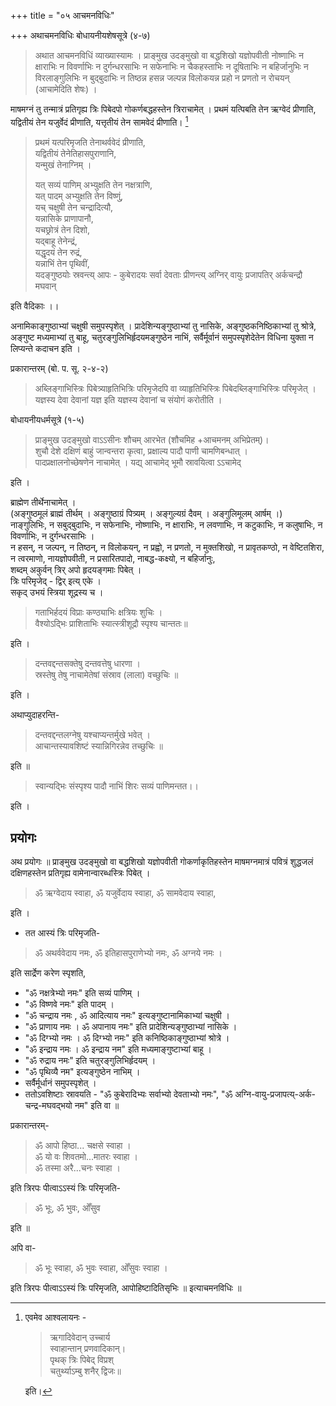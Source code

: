 +++
title = "०५ आचमनविधिः"

+++
अथाचमनविधिः बोधायनीयशेषसूत्रे (४-७)  

> अथात आचमनविधिं व्याख्यास्यामः । प्राङ्मुख उदङ्मुखो वा बद्धशिखो यज्ञोपवीती नोष्णाभिः न क्षाराभिः न विवर्णाभिः न दुर्गन्धरसाभिः न सफेनाभिः न चैकहस्ताभिः न दूषिताभिः न बहिर्जानुभिः  न विरलाङ्गुलिभिः न बुद्बुदाभिः न तिष्ठन्न हसन्न जल्पन्न विलोकयन्न प्रहो न प्रणतो न रोचयन् (आचामेदिति शेषः) ।

माषमग्नं तु तन्मात्रं प्रतिगृह्य त्रिः पिबेदपो गोकर्णबद्धहस्तेन त्रिराचामेत् । प्रथमं यत्पिबति तेन ऋग्वेदं प्रीणाति, यद्वितीयं तेन यजुर्वेदं प्रीणाति, यत्तृतीयं तेन सामवेदं प्रीणाति।  [^१]

[^१]: 

      एवमेव आश्वलायनः - 

      > ऋगादिवेदान् उच्चार्य  
      स्वाहान्तान् प्रणवादिकान्।  
      पृथक् त्रिः पिबेद् विप्रश्  
      चतुर्थ्याऽम्बु शनैर् द्विजः॥   
      
      इति।


> प्रथमं यत्परिमृजति तेनाथर्ववेदं प्रीणाति,  
यद्वितीयं तेनेतिहासपुराणानि,  
यन्मुखं तेनाग्निम् ।   
>
> यत् सव्यं पाणिम् अभ्युक्षति तेन नक्षत्राणि,  
यत् पादम् अभ्युक्षति तेन विष्णुं,  
यच् चक्षुषी तेन चन्द्रादित्यौ,  
यन्नासिके प्राणापानौ,  
यचछ्रोत्रं तेन दिशो,  
यद्बाहू तेनेन्द्रं,  
यद्धृदयं तेन रुद्रं,  
यन्नाभिं तेन पृथिवीं,  
यदङ्गुष्ठयोः स्रवन्त्य् आपः - कुबेरादयः सर्वा देवताः प्रीणन्त्य् अग्निर् वायुः प्रजापतिर् अर्कचन्द्रौ मघवान्   

इति वैदिकाः ।।

अनामिकाङ्गुष्ठाभ्यां चक्षुषी समुपस्पृशेत् । प्रादेशिन्यङ्गुष्ठाभ्यां तु नासिके, अङ्गुष्ठकनिष्ठिकाभ्यां तु श्रोत्रे, अङ्गुष्ट मध्यमाभ्यां तु बाहू, चतुरङ्गुलिभिर्हृदयमङ्गुष्ठेन नाभिं, सर्वैर्मूर्वानं समुपस्पृशेदेतेन विधिना युक्ता न लिप्यन्ते कदाचन इति ।  

प्रकारान्तरम् (बो. प. सू. २-४-२)  

> अब्लिङ्गाभिस्त्रिः पिबेत्र्याहृतिभित्रिः परिमृजेदपि वा व्याहृतिभिस्त्रिः पिबेदब्लिङ्गाभिस्त्रिः परिमृजेत् । यज्ञस्य देवा देवानां यज्ञ इति यज्ञस्य देवानां च संयोगं करोतीति ।  

बोधायनीयधर्मसूत्रे (१-५)  


> प्राङ्मुख उदङ्मुखो वाऽऽसीनः शौचम् आरभेत (शौचमिह +आचमनम् अभिप्रेतम्)।  
> शुचौ देशे दक्षिणं बाहुं जान्वन्तरा कृत्वा, प्रक्षाल्य पादौ पाणी चामणिबन्धात् ।  
> पादप्रक्षालनोच्छेषणेन नाचामेत् । यद्य् आचामेद् भूमौ स्रावयित्वा ऽऽचामेद्  

इति । 

ब्राह्मेण तीर्थेनाचामेत् ।  
(अङ्गुष्ठमूलं ब्राह्मं तीर्थम् । अङ्गुष्ठाग्रं पित्र्यम् । अङ्गुल्यग्रं दैवम् । अङ्गुलिमूलम् आर्षम् ।)  
 नाङ्गुलिभिः, न सबुद्बुदाभिः, न सफेनाभिः, नोष्णाभिः, न क्षाराभिः, न लवणाभिः, न कटुकाभिः, न कलुषाभिः, न विवर्णाभिः, न दुर्गन्धरसाभिः ।   
न हसन्, न जल्पन्, न तिष्ठन्, न विलोकयन्, न प्रह्वो, न प्रणतो, न मुक्तशिखो, न प्रावृतकण्ठो, न वेष्टितशिरा,  न त्वरमाणो, नायज्ञोपवीती, न प्रसारितपादो, नाबद्ध-कक्ष्यो, न बहिर्जानुः,  
शब्दम् अकुर्वन् त्रिर् अपो हृदयङ्गमाः पिबेत् ।  
त्रिः परिमृजेद् - द्विर् इत्य् एके ।  
सकृद् उभयं स्त्रिया शूद्रस्य च ।      

> गताभिर्हदयं विप्राः कण्ठ्याभिः क्षत्रियः शुचिः ।  
वैश्योऽद्भिः प्राशिताभिः स्यात्स्त्रीशूद्रौ स्पृश्य चान्ततः॥    

इति ।  

> दन्तवद्दन्तसक्तेषु दन्तवत्तेषु धारणा ।  
स्रस्तेषु तेषु नाचामेतेषां संस्राव (लाला) वच्छुचिः ॥      

 इति ।  

अथाप्युदाहरन्ति-  

> दन्तवद्दन्तलग्नेषु यश्चाप्यन्तर्मुखे भवेत् ।  
आचान्तस्यावशिष्टं स्यान्निगिरन्नेव तच्छुचिः ॥   

इति ॥  

> स्वान्यद्भिः संस्पृश्य पादौ नाभिं शिरः सव्यं पाणिमन्तत।।

इति ।  


## प्रयोगः
अथ प्रयोगः ॥ प्राङ्मुख उदङ्मुखो वा बद्धशिखो यज्ञोपवीती गोकर्णाकृतिहस्तेन माषमग्नमात्रं पवित्रं शुद्धजलं दक्षिणहस्तेन प्रतिगृह्य वामेनान्वारब्धस्त्रिः पिबेत् ।  

> ॐ ऋग्वेदाय स्वाहा, ॐ यजुर्वेदाय स्वाहा, ॐ सामवेदाय स्वाहा,  

इति ।  

- तत आस्यं त्रिः परिमृजति-  

> ॐ अथर्ववेदाय नमः, ॐ इतिहासपुराणेभ्यो नमः, ॐ अग्नये नमः ।  

इति सार्द्रेण करेण स्पृशति,  
- "ॐ नक्षत्रेभ्यो नमः" इति सव्यं पाणिम् । 
- "ॐ विष्णवे नमः" इति पादम् । 
- "ॐ चन्द्राय नमः , ॐ आदित्याय नमः" इत्यङ्गुष्टानामिकाभ्यां चक्षुषी । 
- "ॐ प्राणाय नमः । ॐ अपानाय नमः" इति प्रादेशिन्यङ्गुष्ठाभ्यां नासिके । 
- "ॐ दिग्भ्यो नमः ।  ॐ दिग्भ्यो नमः" इति कनिष्ठिकाङ्गुष्ठाभ्यां श्रोत्रे । 
- "ॐ इन्द्राय नमः । ॐ इन्द्राय नम" इति मध्यमाङ्गुष्टाभ्यां बाहू । 
- "ॐ रुद्राय नमः" इति चतुरङ्गुलिभिर्हृदयम् । 
- "ॐ पृथिव्यै नम" इत्यङ्गुष्ठेन नाभिम् । 
- सर्वैर्मूर्धानं समुपस्पृशेत् । 
- ततोऽवशिष्टाः स्रावयति - "ॐ कुबेरादिभ्यः सर्वाभ्यो देवताभ्यो नमः", "ॐ अग्नि-वायु-प्रजापत्य्-अर्क-चन्द्र-मघवद्भयो नम" इति वा ॥  


प्रकारान्तरम्- 

> ॐ आपो हिष्ठा... चक्षसे स्वाहा ।  
ॐ यो वः शिवतमो...मातरः स्वाहा ।  
ॐ तस्मा अरै...चनः स्वाहा ।  

इति त्रिरपः पीत्वाऽऽस्यं त्रिः परिमृजति-  

> ॐ भूः, ॐ भुवः, ओँसुव  

इति ॥  

अपि वा-  

> ॐ भूः स्वाहा, ॐ भुवः स्वाहा, ओँसुवः स्वाहा ।    

इति त्रिरपः पीत्वाऽऽस्यं त्रिः परिमृजति, आपोहिष्टादितिसृभिः ॥ इत्याचमनविधिः ॥ 
